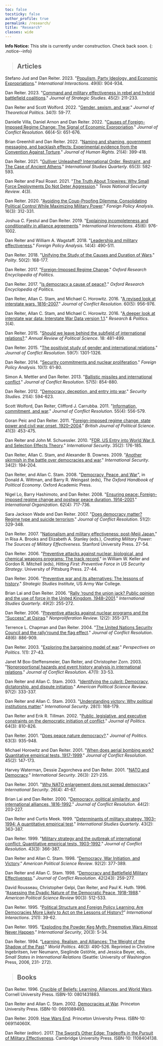 ```yaml
---
toc: false
tocsticky: false
author_profile: true
permalink: /research/
title: "Research"
classes: wide
---
```


**Info Notice:** This site is currently under construction. Check back soon.
{: .notice--info}

> ## Articles

Stefano Jud and Dan Reiter. 2023. "[Populism, Party Ideology, and Economic Expropriations](https://doi.org/10.1080/03050629.2023.2264464)." *International Interactions*. 49(6): 904-934.

Dan Reiter. 2023. "[Command and military effectiveness in rebel and hybrid battlefield coalitions](https://doi-org.proxy.library.emory.edu/10.1080/01402390.2021.2002692)." *Journal of Strategic Studies*. 45(2): 211-233.

Dan Reiter and Scott Wolford. 2022. "[Gender, sexism, and war](https://journals-sagepub-com/doi/full/10.1177/09516298211061151)." *Journal of Theoretical Politics*. 34(1): 59-77.

Danielle Villa, Daniel Arnon and Dan Reiter. 2022. "[Causes of Foreign-Imposed Regime Change: The Signal of Economic Expropriation](https://journals-sagepub-com/doi/full/10.1177/00220027211070604)." *Journal of Conflict Resolution*. 66(4-5): 651-676.

Brian Greenhill and Dan Reiter. 2022. "[Naming and shaming, government messaging, and backlash effects: Experimental evidence from the Convention Against Torture](https://www-tandfonline-com/doi/full/10.1080/14754835.2021.2011710)." *Journal of Human Rights*. 21(4): 399-418.

Dan Reiter. 2021. "[Gulliver Unleashed? International Order, Restraint, and The Case of Ancient Athens](https://academic-oup-com/isq/article/65/3/582/6321881)." *International Studies Quarterly*. 65(3): 582-593.

Dan Reiter and Paul Roast. 2021. "[The Truth About Tripwires: Why Small Force Deployments Do Not Deter Aggression](https://repositories.lib.utexas.edu/items/1fdd0d88-d181-4e2d-b0fb-2599b03c37a6)." *Texas National Security Review*. 4(3).

Dan Reiter. 2020. "[Avoiding the Coup-Proofing Dilemma: Consolidating Political Control While Maximizing Military Power](https://academic-oup-com/fpa/article-pdf/doi/10.1093/fpa/oraa001/33403138/oraa001.pdf)." *Foreign Policy Analysis*. 16(3): 312-331.

Joshua C. Fjestul and Dan Reiter. 2019. "[Explaining incompleteness and conditionality in alliance agreements](https://www-tandfonline-com/doi/abs/10.1080/03050629.2019.1647838)." *International Interactions*. 45(6): 976-1002.

Dan Reiter and William A. Wagstaff. 2018. "[Leadership and military effectiveness](https://academic-oup-com/fpa/article-pdf/doi/10.1093/fpa/orx003/25996266/orx003.pdf)." *Foreign Policy Analysis*. 14(4): 490-511.

Dan Reiter. 2018. "[Unifying the Study of the Causes and Duration of Wars](https://www-journals-uchicago-edu/doi/abs/10.1086/696288)." *Polity*. 50(2): 168-177.

Dan Reiter. 2017. "[Foreign-Imposed Regime Change](https://oxfordre-com/politics/display/10.1093/acrefore/9780190228637.001.0001/acrefore-9780190228637-e-335)." *Oxford Research Encyclopedia of Politics*.

Dan Reiter. 2017. "[Is democracy a cause of peace?](https://oxfordre-com/politics/display/10.1093/acrefore/9780190228637.001.0001/acrefore-9780190228637-e-287?rskey=wxm06c)." *Oxford Research Encyclopedia of Politics*.

Dan Reiter, Allan C. Stam, and Michael C. Horowitz. 2016. "[A revised look at interstate wars, 1816–2007](https://journals-sagepub-com/doi/full/10.1177/0022002714553107)." *Journal of Conflict Resolution*. 60(5): 956-976.

Dan Reiter, Allan C. Stam, and Michael C. Horowitz. 2016. "[A deeper look at interstate war data: Interstate War Data version 1.1](https://journals-sagepub-com/doi/full/10.1177/2053168016683840)." *Research & Politics*. 3(4).

Dan Reiter. 2015. "[Should we leave behind the subfield of international relations?](https://www-annualreviews-org/doi/abs/10.1146/annurev-polisci-053013-041156)." *Annual Review of Political Science*. 18: 481-499.

Dan Reiter. 2015. "[The positivist study of gender and international relations](https://journals-sagepub-com/doi/full/10.1177/0022002714560351)." *Journal of Conflict Resolution*. 59(7): 1301-1326.

Dan Reiter. 2014. "[Security commitments and nuclear proliferation](https://academic-oup-com/fpa/article-abstract/10/1/61/1824345)." *Foreign Policy Analysis*. 10(1): 61-80.

Simon A. Mettler and Dan Reiter. 2013. "[Ballistic missiles and international conflict](https://journals-sagepub-com/doi/full/10.1177/0022002712453702)." *Journal of Conflict Resolution*. 57(5): 854-880.

Dan Reiter. 2012. "[Democracy, deception, and entry into war](https://www-tandfonline-com/doi/full/10.1080/09636412.2012.734229)." *Security Studies*. 21(4): 594-623.

Scott Wolford, Dan Reiter, Clifford J. Carrubba. 2011. "[Information, commitment, and war](https://journals-sagepub-com/doi/abs/10.1177/0022002710393921)." *Journal of Conflict Resolution*. 55(4): 556-579.

Goran Peic and Dan Reiter. 2011. "[Foreign-imposed regime change, state power and civil war onset, 1920–2004](https://www-cambridge-org/core/journals/british-journal-of-political-science/article/foreignimposed-regime-change-state-power-and-civil-war-onset-19202004/1226DBF6E9E9DA97534FD3D91A1702F7)." *British Journal of Political Science*. 41(3): 453-475.

Dan Reiter and John M. Schuessler. 2010. "[FDR, US Entry into World War II, and Selection Effects Theory](https://www-jstor-org/stable/40981247)." *International Security*. 35(2): 176-185.

Dan Reiter, Allan C. Stam, and Alexander B. Downes. 2009. "[Another skirmish in the battle over democracies and war](https://www-jstor-org/stable/40389217)." *International Security*. 34(2): 194-204.

Dan Reiter, and Allan C. Stam. 2008. "[Democracy, Peace, and War](https://doi-org/10.1093/oxfordhb/9780199548477.003.0048)", in Donald A. Wittman, and Barry R. Weingast (eds), *The Oxford Handbook of Political Economy*. Oxford Academic Press.

Nigel Lo, Barry Hashimoto, and Dan Reiter. 2008. "[Ensuring peace: Foreign-imposed regime change and postwar peace duration, 1914–2001](https://www-cambridge-org/core/journals/international-organization/article/ensuring-peace-foreignimposed-regime-change-and-postwar-peace-duration-19142001/DC9CEE80C77B67351DCB867E77F3843F)." *International Organization*. 62(4): 717-736.

Sara Jackson Wade and Dan Reiter. 2007. "[Does democracy matter? Regime type and suicide terrorism](https://journals-sagepub-com/doi/abs/10.1177/0022002706298137)." *Journal of Conflict Resolution*. 51(2): 329-348.

Dan Reiter. 2007. "[Nationalism and military effectiveness: post-Meiji Japan](10.11126/stanford/9780804753999.003.0002)," in Risa A. Brooks and Elizabeth A. Stanley (eds.), *Creating Military Power: The Sources of Military Effectiveness*. Stanford University Press. 27-54.

Dan Reiter. 2006. "[Preventive attacks against nuclear, biological, and chemical weapons programs: The track record](https://www.files.ethz.ch/isn/46216/Reiter_Preventive_Attacks.pdf)," in William W. Keller and Gordon R. Mitchell (eds), *Hitting First: Preventive Force in US Security Strategy*. University of Pittsburg Press. 27-44.

Dan Reiter. 2006. "[Preventive war and its alternatives: The lessons of history](https://books-google-com/books?hl=en&amp;lr=&amp;id=SF7_svwJZk8C&amp;oi=fnd&amp;pg=PA1&amp;dq=info:Hp5ndtlvySEJ:scholar.google.com&amp;ots=0eHIL0Quop&amp;sig=y3JBRvcIOTL1QCgKJetC9U6eLFc)." *Strategic Studies Institute,* US Army War College.

Brian Lai and Dan Reiter. 2006. "[Rally ‘round the union jack? Public opinion and the use of force in the United Kingdom, 1948–2001](https://academic-oup-com/isq/article/49/2/255/1796362)." *International Studies Quarterly*. 49(2): 255-272.

Dan Reiter. 2006. "[Preventive attacks against nuclear programs and the “Success” at Osiraq](https://www-tandfonline-com/doi/full/10.1080/10736700500379008)." *Nonproliferation Review*. 12(2): 355-371.

Terrence L. Chapman and Dan Reiter. 2004. "[The United Nations Security Council and the rally’round the flag effect](https://journals-sagepub-com/doi/abs/10.1177/0022002704269353)." *Journal of Conflict Resolution*. 48(6): 886-909.

Dan Reiter. 2003. "[Exploring the bargaining model of war](https://www-cambridge-org/core/journals/perspectives-on-politics/article/exploring-the-bargaining-model-of-war/0CD52D9B2684E7485A97F32D648F4926)." *Perspectives on Politics*. 1(1): 27-43.

Janet M Box-Steffensmeier, Dan Reiter, and Christopher Zorn. 2003. "[Nonproportional hazards and event history analysis in international relations](https://journals-sagepub-com/doi/abs/10.1177/0022002702239510)." *Journal of Conflict Resolution*. 47(1): 33-53.

Dan Reiter and Allan C. Stam. 2003. "[Identifying the culprit: Democracy, dictatorship, and dispute initiation](https://www-cambridge-org/core/journals/american-political-science-review/article/identifying-the-culprit-democracy-dictatorship-and-dispute-initiation/9ED65B4BAC07633068001577454B1224)." *American Political Science Review*. 97(2): 333-337.

Dan Reiter and Allan C. Stam. 2003. "[Understanding victory: Why political institutions matter](https://muse-jhu-edu/article/46144)." *International Security*. 28(1): 168-179.

Dan Reiter and Erik R. Tillman. 2002. "[Public, legislative, and executive constraints on the democratic initiation of conflict](https://onlinelibrary-wiley-com/doi/abs/10.1111/0022-3816.00147)." *Journal of Politics*. 64(3): 810-826.

Dan Reiter. 2001. "[Does peace nature democracy?](https://onlinelibrary-wiley-com/doi/abs/10.1111/0022-3816.00095)." *Journal of Politics*. 63(3): 935-948.

Michael Horowitz and Dan Reiter. 2001. "[When does aerial bombing work? Quantitative empirical tests, 1917-1999](https://journals-sagepub-com/doi/abs/10.1177/0022002701045002001)." *Journal of Conflict Resolution*. 45(2): 147-173.

Harvey Waterman, Dessie Zagorcheva and Dan Reiter. 2001. "[NATO and Democracy](https://www-jstor-org/stable/3092095)." *International Security*. 26(3): 221-235.

Dan Reiter. 2001. "[Why NATO enlargement does not spread democracy](https://www-jstor-org/stable/3092133)." *International Security*. 26(4): 41-67.

Brian Lai and Dan Reiter. 2000. "[Democracy, political similarity, and international alliances, 1816-1992](https://journals-sagepub-com/doi/abs/10.1177/0022002700044002003)." *Journal of Conflict Resolution*. 44(2): 203-227.

Dan Reiter and Curtis Meek. 1999. "[Determinants of military strategy, 1903–1994: A quantitative empirical test](https://academic-oup-com/isq/article/43/2/363/1806377)." *International Studies Quarterly*. 43(2): 363-387.

Dan Reiter. 1999. "[Military strategy and the outbreak of international conflict: Quantitative empirical tests, 1903-1992](https://journals-sagepub-com/doi/abs/10.1177/0022002799043003005)." *Journal of Conflict Resolution*. 43(3): 366-387.


Dan Reiter and Allan C. Stam. 1998. “[Democracy, War Initiation, and Victory](https://www-jstor-org/stable/2585670?seq=1).” *American Political Science Review*. 92(2): 377-389.

Dan Reiter and Allan C. Stam. 1998. “[Democracy and Battlefield Military Effectiveness](https://www-jstor-org/stable/174514?seq=1#page_scan_tab_contents).” *Journal of Conflict Resolution*. 42(243): 259-277.

David Rousseau, Christopher Gelpi, Dan Reiter, and Paul K. Huth. 1996. “[Assessing the Dyadic Nature of the Democratic Peace, 1918-1988](https://www.jstor.org/stable/2082606).” *American Political Science Review* 90(3): 512-533.

Dan Reiter. 1995. “[Political Structure and Foreign Policy Learning: Are Democracies More Likely to Act on the Lessons of History?](https://doi-org/10.1080/03050629508434859)” *International Interactions*. 21(1): 39-62.

Dan Reiter. 1995. “[Exploding the Powder Keg Myth: Preemptive Wars Almost Never Happen](https://www.jstor.org/stable/2539227).” *International Security*, 20(3): 5-34.

Dan Reiter. 1994. “[Learning, Realism, and Alliances: The Weight of the Shadow of the Past](https://www-cambridge-org/core/journals/world-politics/article/abs/learning-realism-and-alliances-the-weight-of-the-shadow-of-the-past/98D46FD385AEACB9B762C6F70312BD8D).” *World Politics*. 46(3): 490-526. Reprinted in Christine Ingebritsen, Iver Neumann, Sieglinde Gstöhle, and Jessica Beyer, eds., *Small States in International Relations* (Seattle: University of Washington Press, 2006, 231- 272).






> ## Books

Dan Reiter. 1996. [Crucible of Beliefs: Learning, Alliances, and World Wars](https://www.amazon.com/Crucible-Beliefs-Learning-Alliances-Security/dp/0801431883). Cornell University Press. ISBN-10: 0801431883.

Dan Reiter and Allan C. Stam. 2002. [Democracies at War](https://www.amazon.com/Democracies-at-War-Dan-Reiter/dp/0691089493/ref=sr_1_1?s=books&ie=UTF8&qid=1538355928&sr=1-1&keywords=democracies+at+war). Princeton University Press. ISBN-10: 0691089493.

Dan Reiter. 2009. [How Wars End](https://www.amazon.com/How-Wars-End-Dan-Reiter/dp/069114060X). Princeton University Press. ISBN-10: 069114060X.

Dan Reiter (editor). 2017. [The Sword’s Other Edge: Tradeoffs in the Pursuit of Military Effectiveness](https://www.amazon.com/Swords-Other-Edge-Trade-offs-Effectiveness/dp/1108404138/ref=sr_1_1?s=books&ie=UTF8&qid=1538355987&sr=1-1&keywords=The+Sword%E2%80%99s+Other+Edge%3A+Tradeoffs+in+the+Pursuit+of+Military+Effectiveness). Cambridge University Press. ISBN-10: 1108404138.
